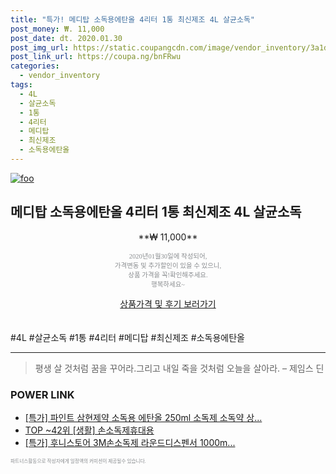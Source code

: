 ```yaml
--- 
title: "특가! 메디탑 소독용에탄올 4리터 1통 최신제조 4L 살균소독" 
post_money: ₩. 11,000 
post_date: dt. 2020.01.30 
post_img_url: https://static.coupangcdn.com/image/vendor_inventory/3a1d/416063ced351d7a420f44346c5065ea36e3a150b605c0630ce0d4d8c1ff2.jpg 
post_link_url: https://coupa.ng/bnFRwu 
categories: 
  - vendor_inventory 
tags: 
  - 4L 
  - 살균소독 
  - 1통 
  - 4리터 
  - 메디탑 
  - 최신제조 
  - 소독용에탄올 
--- 
```

[![foo](https://static.coupangcdn.com/image/vendor_inventory/3a1d/416063ced351d7a420f44346c5065ea36e3a150b605c0630ce0d4d8c1ff2.jpg)](https://coupa.ng/bnFRwu) 

## 메디탑 소독용에탄올 4리터 1통 최신제조 4L 살균소독 
<p style="text-align: center;">**₩ 11,000**</p> 
<p style="text-align: center;"><span style="color: #898c8f; font-family: Georgia,Times,serif; font-size: 0.75em;">2020년01월30일에 작성되어, <br>가격변동 및 추가할인이 있을 수 있으니,<br> 상품 가격을 꼭!확인해주세요.<br>행복하세요~</span> 
</p>	 
<div markdown="0" style="text-align: center;"><a href="https://coupa.ng/bnFRwu" class="btn btn--success">상품가격 및 후기 보러가기</a></div> 
<br><br> 
  #4L #살균소독 #1통 #4리터 #메디탑 #최신제조 #소독용에탄올 
<hr> 

> 평생 살 것처럼 꿈을 꾸어라.그리고 내일 죽을 것처럼 오늘을 살아라. – 제임스 딘 


### POWER LINK

* <a href="https://blog.naver.com/santokki14/221790715141" target="_blank">[특가] 파인트 삼현제약 소독용 에탄올 250ml 소독제 소독약 상...</a>
* <a href="https://blog.naver.com/an0733/221787098828" target="_blank"> TOP ~42위 [생활] 손소독제휴대용</a>
* <a href="https://blog.naver.com/santokki14/221789442530" target="_blank">[특가] 후니스토어 3M손소독제 라운드디스펜서 1000m...</a>

<span style="color: #898c8f; font-family: Georgia,Times,serif; font-size: 0.55em;">파트너스활동으로 작성자에게 일정액의 커미션이 제공될수 있습니다.</span> 
